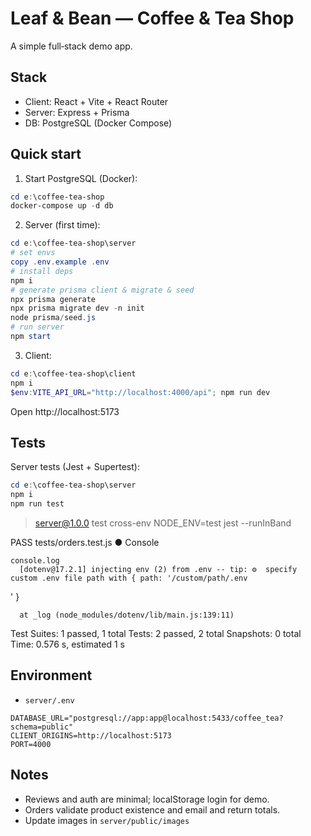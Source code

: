 # Leaf & Bean — Coffee & Tea Shop

A simple full‑stack demo app.

## Stack
- Client: React + Vite + React Router
- Server: Express + Prisma
- DB: PostgreSQL (Docker Compose)

## Quick start

1. Start PostgreSQL (Docker):

```powershell
cd e:\coffee-tea-shop
docker-compose up -d db
```

2. Server (first time):

```powershell
cd e:\coffee-tea-shop\server
# set envs
copy .env.example .env
# install deps
npm i
# generate prisma client & migrate & seed
npx prisma generate
npx prisma migrate dev -n init
node prisma/seed.js
# run server
npm start
```

3. Client:

```powershell
cd e:\coffee-tea-shop\client
npm i
$env:VITE_API_URL="http://localhost:4000/api"; npm run dev
```
Open http://localhost:5173

## Tests

Server tests (Jest + Supertest):

```powershell
cd e:\coffee-tea-shop\server
npm i
npm run test
```
> server@1.0.0 test
> cross-env NODE_ENV=test jest --runInBand

 PASS  tests/orders.test.js
  ● Console

    console.log
      [dotenv@17.2.1] injecting env (2) from .env -- tip: ⚙️  specify custom .env file path with { path: '/custom/path/.env
' }

      at _log (node_modules/dotenv/lib/main.js:139:11)


Test Suites: 1 passed, 1 total
Tests:       2 passed, 2 total
Snapshots:   0 total
Time:        0.576 s, estimated 1 s


## Environment
- `server/.env`
```
DATABASE_URL="postgresql://app:app@localhost:5433/coffee_tea?schema=public"
CLIENT_ORIGINS=http://localhost:5173
PORT=4000
```

## Notes
- Reviews and auth are minimal; localStorage login for demo.
- Orders validate product existence and email and return totals.
- Update images in `server/public/images` 
